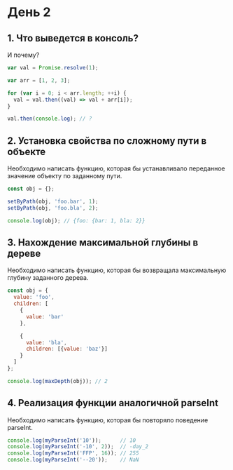 # День 2

## 1. Что выведется в консоль?

И почему?

```js
var val = Promise.resolve(1);

var arr = [1, 2, 3];

for (var i = 0; i < arr.length; ++i) {
  val = val.then((val) => val + arr[i]);
}

val.then(console.log); // ?
```

## 2. Установка свойства по сложному пути в объекте

Необходимо написать функцию, которая бы устанавливало переданное значение объекту по заданному пути.

```js
const obj = {};

setByPath(obj, 'foo.bar', 1);
setByPath(obj, 'foo.bla', 2);

console.log(obj); // {foo: {bar: 1, bla: 2}}
```

## 3. Нахождение максимальной глубины в дереве

Необходимо написать функцию, которая бы возвращала максимальную глубину заданного дерева.

```js
const obj = {
  value: 'foo',
  children: [
    {
      value: 'bar'
    },

    {
      value: 'bla',
      children: [{value: 'baz'}]
    }
  ]
};

console.log(maxDepth(obj)); // 2
```

## 4. Реализация функции аналогичной parseInt

Необходимо написать функцию, которая бы повторяло поведение parseInt.

```js
console.log(myParseInt('10'));      // 10
console.log(myParseInt('-10', 2));  // -day_2
console.log(myParseInt('FFP', 16)); // 255
console.log(myParseInt('--20'));    // NaN
```
